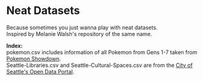 # Neat Datasets
Because sometimes you just wanna play with neat datasets. 
<br>
Inspired by Melanie Walsh's repository of the same name.

**Index:**
<br>
pokemon.csv includes information of all Pokemon from Gens 1-7 taken from [Pokemon Showdown](https://play.pokemonshowdown.com/).
<br>
Seattle-Libraries.csv and Seattle-Cultural-Spaces.csv are from the [City of Seattle's Open Data Portal](https://data.seattle.gov/).
